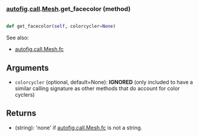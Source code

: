 ### [autofig](autofig.md).[call](autofig.call.md).[Mesh](autofig.call.Mesh.md).get_facecolor (method)


```py

def get_facecolor(self, colorcycler=None)

```



See also:

* [autofig.call.Mesh.fc](autofig.call.Mesh.fc.md)

Arguments
-----------
* `colorcycler` (optional, default=None): **IGNORED** (only included
    to have a similar calling signature as other methods that do
    account for color cyclers)

Returns
----------
* (string): 'none' if [autofig.call.Mesh.fc](autofig.call.Mesh.fc.md) is not a string.

